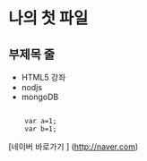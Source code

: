 나의 첫 파일
=============

부제목 줄
---------

* HTML5 강좌 
* nodjs
* mongoDB

```

	var a=1;
	var b=1;
```

[네이버 바로가기 ] (http://naver.com)
